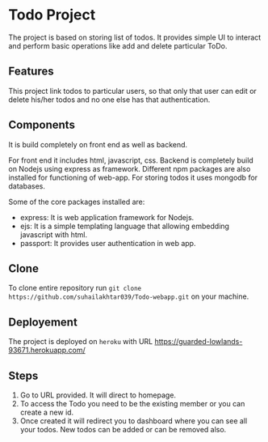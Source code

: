 # Todo Project

The project is based on storing list of todos. It provides simple UI to interact and perform basic operations like add and delete particular ToDo.

## Features
This project link todos to particular users, so that only that user can edit or delete his/her todos and no one else has that authentication.

## Components
It is build completely on front end as well as backend.

For front end it includes html, javascript, css. Backend is completely build on Nodejs using express as framework. Different npm packages are also installed for functioning of web-app. For storing todos it uses mongodb for databases. 

Some of the core packages installed are:

- express: It is web application framework for Nodejs.
- ejs: It is a simple templating language that allowing embedding javascript with html.
- passport: It provides user authentication in web app.

## Clone
To clone entire repository run `git clone https://github.com/suhailakhtar039/Todo-webapp.git` on your machine.

## Deployement
The project is deployed on `heroku` with URL https://guarded-lowlands-93671.herokuapp.com/

## Steps
1. Go to URL provided. It will direct to homepage.
2.  To access the Todo you need to be the existing member or you can create a new id.
3.  Once created it will redirect you to dashboard where you can see all your todos. New todos can be added or can be removed also.
